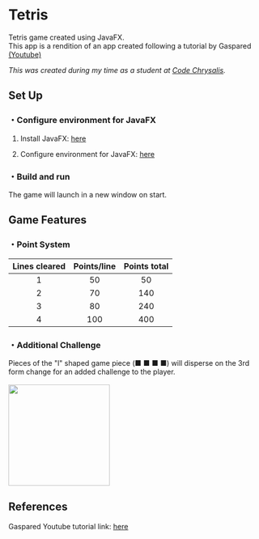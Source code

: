 # Tetris

Tetris game created using JavaFX.  
This app is a rendition of an app created following a tutorial by Gaspared [(Youtube)](https://www.youtube.com/watch?v=boAJUSN8fOU)

_This was created during my time as a student at <a href="https://www.codechrysalis.io/" target="_blank">Code Chrysalis</a>._

## Set Up
### ・Configure environment for JavaFX
1. Install JavaFX: [here](https://openjfx.io/)

2. Configure environment for JavaFX: [here](https://openjfx.io/openjfx-docs/#introduction)

### ・Build and run
The game will launch in a new window on start.  

## Game Features
### ・Point System  

| Lines cleared | Points/line  | Points total |
| :-----------: |:------------:|:------------:|
|     1         | 50           | 50           |
|     2         | 70           | 140          |
|     3         | 80           | 240          |
|     4         | 100          | 400          | 

### ・Additional Challenge
Pieces of the "l" shaped game piece (■ ■ ■ ■) will disperse on the 3rd form change for an added challenge to the player.  
<br/>
<img align="100" width="200" src="https://media.giphy.com/media/LqfjE9qXrGfjmzfcH1/giphy.gif"> 
<br/>
  
## References
Gaspared Youtube tutorial link: [here](https://www.youtube.com/watch?v=boAJUSN8fOU)
